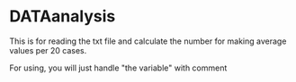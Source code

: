 # DATAanalysis
This is for reading the txt file and calculate the number for making average values per 20 cases.

For using, you will just handle "the variable" with comment
